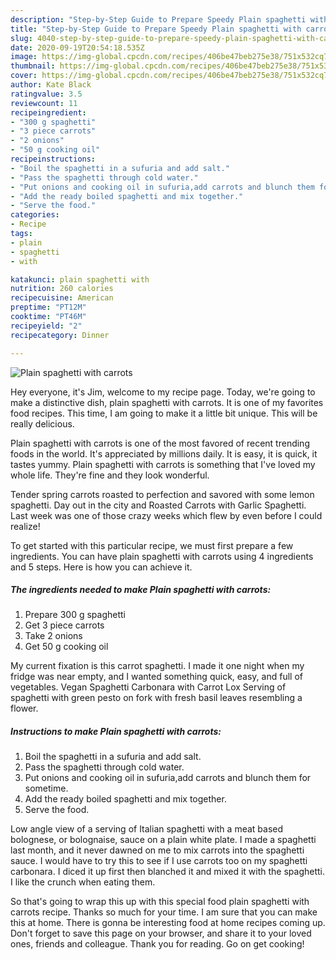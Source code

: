```yaml
---
description: "Step-by-Step Guide to Prepare Speedy Plain spaghetti with carrots"
title: "Step-by-Step Guide to Prepare Speedy Plain spaghetti with carrots"
slug: 4040-step-by-step-guide-to-prepare-speedy-plain-spaghetti-with-carrots
date: 2020-09-19T20:54:18.535Z
image: https://img-global.cpcdn.com/recipes/406be47beb275e38/751x532cq70/plain-spaghetti-with-carrots-recipe-main-photo.jpg
thumbnail: https://img-global.cpcdn.com/recipes/406be47beb275e38/751x532cq70/plain-spaghetti-with-carrots-recipe-main-photo.jpg
cover: https://img-global.cpcdn.com/recipes/406be47beb275e38/751x532cq70/plain-spaghetti-with-carrots-recipe-main-photo.jpg
author: Kate Black
ratingvalue: 3.5
reviewcount: 11
recipeingredient:
- "300 g spaghetti"
- "3 piece carrots"
- "2 onions"
- "50 g cooking oil"
recipeinstructions:
- "Boil the spaghetti in a sufuria and add salt."
- "Pass the spaghetti through cold water."
- "Put onions and cooking oil in sufuria,add carrots and blunch them for sometime."
- "Add the ready boiled spaghetti and mix together."
- "Serve the food."
categories:
- Recipe
tags:
- plain
- spaghetti
- with

katakunci: plain spaghetti with 
nutrition: 260 calories
recipecuisine: American
preptime: "PT12M"
cooktime: "PT46M"
recipeyield: "2"
recipecategory: Dinner

---
```



![Plain spaghetti with carrots](https://img-global.cpcdn.com/recipes/406be47beb275e38/751x532cq70/plain-spaghetti-with-carrots-recipe-main-photo.jpg)

Hey everyone, it's Jim, welcome to my recipe page. Today, we're going to make a distinctive dish, plain spaghetti with carrots. It is one of my favorites food recipes. This time, I am going to make it a little bit unique. This will be really delicious.

Plain spaghetti with carrots is one of the most favored of recent trending foods in the world. It's appreciated by millions daily. It is easy, it is quick, it tastes yummy. Plain spaghetti with carrots is something that I've loved my whole life. They're fine and they look wonderful.

Tender spring carrots roasted to perfection and savored with some lemon spaghetti. Day out in the city and Roasted Carrots with Garlic Spaghetti. Last week was one of those crazy weeks which flew by even before I could realize!


To get started with this particular recipe, we must first prepare a few ingredients. You can have plain spaghetti with carrots using 4 ingredients and 5 steps. Here is how you can achieve it.

<!--inarticleads1-->

##### The ingredients needed to make Plain spaghetti with carrots:

1. Prepare 300 g spaghetti
1. Get 3 piece carrots
1. Take 2 onions
1. Get 50 g cooking oil


My current fixation is this carrot spaghetti. I made it one night when my fridge was near empty, and I wanted something quick, easy, and full of vegetables. Vegan Spaghetti Carbonara with Carrot Lox Serving of spaghetti with green pesto on fork with fresh basil leaves resembling a flower. 

<!--inarticleads2-->

##### Instructions to make Plain spaghetti with carrots:

1. Boil the spaghetti in a sufuria and add salt.
1. Pass the spaghetti through cold water.
1. Put onions and cooking oil in sufuria,add carrots and blunch them for sometime.
1. Add the ready boiled spaghetti and mix together.
1. Serve the food.


Low angle view of a serving of Italian spaghetti with a meat based bolognese, or bolognaise, sauce on a plain white plate. I made a spaghetti last month, and it never dawned on me to mix carrots into the spaghetti sauce. I would have to try this to see if I use carrots too on my spaghetti carbonara. I diced it up first then blanched it and mixed it with the spaghetti. I like the crunch when eating them. 

So that's going to wrap this up with this special food plain spaghetti with carrots recipe. Thanks so much for your time. I am sure that you can make this at home. There is gonna be interesting food at home recipes coming up. Don't forget to save this page on your browser, and share it to your loved ones, friends and colleague. Thank you for reading. Go on get cooking!

